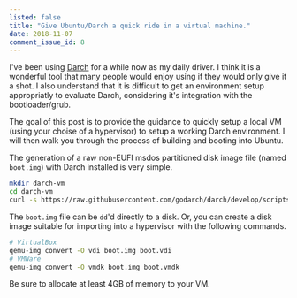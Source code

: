 ```yaml
---
listed: false
title: "Give Ubuntu/Darch a quick ride in a virtual machine."
date: 2018-11-07
comment_issue_id: 8
---
```


 I've been using [Darch](https://godarch.com) for a while now as my daily driver. I think it is a wonderful tool that many people would enjoy using if they would only give it a shot. I also understand that it is difficult to get an environment setup appropriatly to evaluate Darch, considering it's integration with the bootloader/grub.

The goal of this post is to provide the guidance to quickly setup a local VM (using your choise of a hypervisor) to setup a working Darch environment. I will then walk you through the process of building and booting into Ubuntu.

The generation of a raw non-EUFI msdos partitioned disk image file (named ```boot.img```) with Darch installed is very simple.

```bash
mkdir darch-vm
cd darch-vm
curl -s https://raw.githubusercontent.com/godarch/darch/develop/scripts/gen-bootable-image.sh | sudo bash /dev/stdin
```

The ```boot.img``` file can be ```dd```'d directly to a disk. Or, you can create a disk image suitable for importing into a hypervisor with the following commands.

```bash
# VirtualBox
qemu-img convert -O vdi boot.img boot.vdi
# VMWare
qemu-img convert -O vmdk boot.img boot.vmdk
```

<div class="alert alert-warning">
  Be sure to allocate at least 4GB of memory to your VM.
</div>
